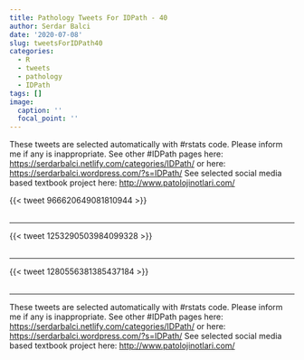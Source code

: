 ```yaml
---
title: Pathology Tweets For IDPath - 40
author: Serdar Balci
date: '2020-07-08'
slug: tweetsForIDPath40
categories:
  - R
  - tweets
  - pathology
  - IDPath
tags: []
image:
  caption: ''
  focal_point: ''
---
```



These tweets are selected automatically with #rstats code. Please inform me if any is inappropriate.
See other #IDPath pages here: https://serdarbalci.netlify.com/categories/IDPath/  or here: https://serdarbalci.wordpress.com/?s=IDPath/ 
See selected social media based textbook project here: http://www.patolojinotlari.com/

{{< tweet 966620649081810944 >}}
<br>
<br>
<hr>
{{< tweet 1253290503984099328 >}}
<br>
<br>
<hr>
{{< tweet 1280556381385437184 >}}
<br>
<br>
<hr>


These tweets are selected automatically with #rstats code. Please inform me if any is inappropriate.
See other #IDPath pages here: https://serdarbalci.netlify.com/categories/IDPath/  or here: https://serdarbalci.wordpress.com/?s=IDPath/ 
See selected social media based textbook project here: http://www.patolojinotlari.com/
